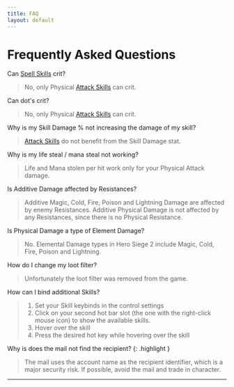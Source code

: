 ```yaml
---
title: FAQ
layout: default
---
```


# Frequently Asked Questions
Can [Spell Skills] crit? 
> No, only Physical [Attack Skills] can crit.

Can dot's crit? 
> No, only Physical [Attack Skills] can crit.

Why is my Skill Damage % not increasing the damage of my skill?
> [Attack Skills] do not benefit from the Skill Damage stat.

Why is my life steal / mana steal not working?
> Life and Mana stolen per hit work only for your Physical Attack damage.

Is Additive Damage affected by Resistances?
> Additive Magic, Cold, Fire, Poison and Lightning Damage are affected by enemy Resistances. Additive Physical Damage is not affected by any Resistances, since there is no Physical Resistance.

Is Physical Damage a type of Element Damage?
> No. Elemental Damage types in Hero Siege 2 include Magic, Cold, Fire, Poison and Lightning.

How do I change my loot filter?
> Unfortunately the loot filter was removed from the game.

How can I bind additional Skills?
> 1. Set your Skill keybinds in the control settings
> 1. Click on your second hot bar slot (the one with the right-click mouse icon) to show the available skills.
> 1. Hover over the skill
> 1. Press the desired hot key while hovering over the skill

Why is does the mail not find the recipient?
{: .highlight }
> The mail uses the account name as the recipient identifier, which is a major security risk. If possible, avoid the mail and trade in character.



----

[Attack Skills]: ./guides/damage_for_beginners.html#attack-skill
[Spell Skills]: ../mechanics/stats.html#attributes

